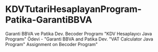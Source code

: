 # KDVTutariHesaplayanProgram-Patika-GarantiBBVA
Garanti BBVA ve Patika Dev. Becoder Programı "KDV Hesaplayıcı Java Programı" Ödevi - "Garanti BBVA and Patika Dev. "VAT Calculator Java Program" Assignment on Becoder Program"
